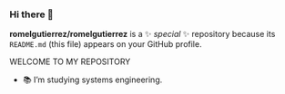 ### Hi there 👋


**romelgutierrez/romelgutierrez** is a ✨ _special_ ✨ repository because its `README.md` (this file) appears on your GitHub profile.

WELCOME TO MY REPOSITORY

- 📚 I’m studying systems engineering.


